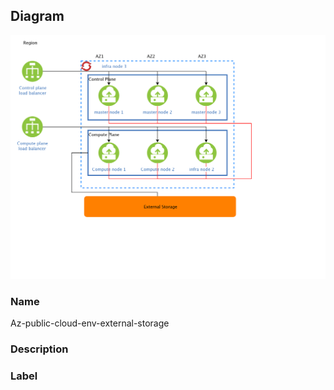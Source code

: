 
## Diagram

![Az-public-cloud-env-external-storage](../img/miscdiagram_S1bHxE9QiHtt.png)

### Name


Az-public-cloud-env-external-storage


### Description




### Label




